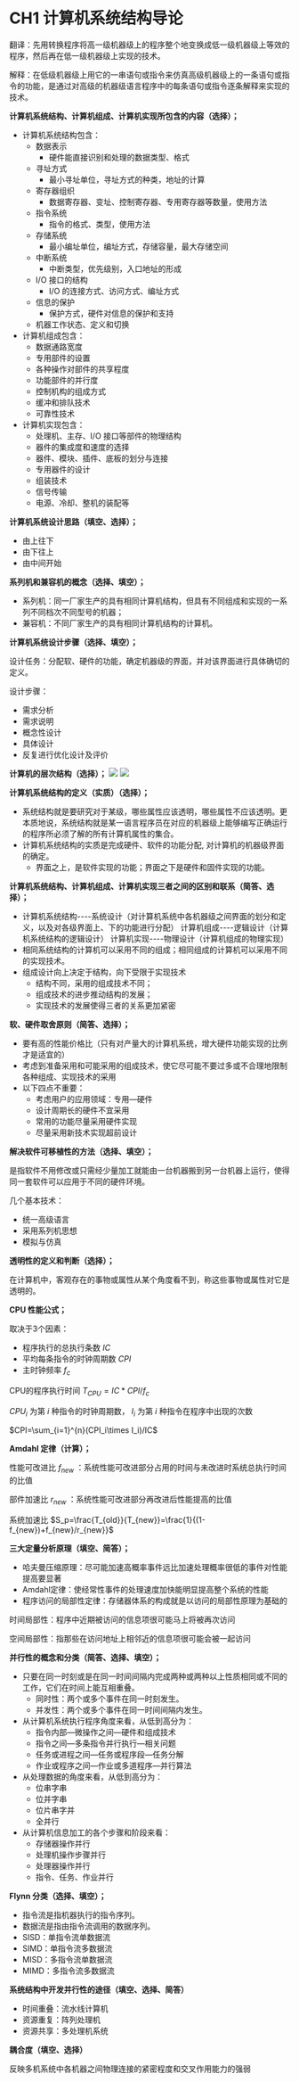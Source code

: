 # CH1 计算机系统结构导论

翻译：先用转换程序将高一级机器级上的程序整个地变换成低一级机器级上等效的程序，然后再在低一级机器级上实现的技术。

解释：在低级机器级上用它的一串语句或指令来仿真高级机器级上的一条语句或指令的功能，是通过对高级的机器级语言程序中的每条语句或指令逐条解释来实现的技术。

**计算机系统结构、计算机组成、计算机实现所包含的内容（选择）；**

- 计算机系统结构包含：
	- 数据表示
		- 硬件能直接识别和处理的数据类型、格式
	- 寻址方式
		- 最小寻址单位，寻址方式的种类，地址的计算
	- 寄存器组织
		- 数据寄存器、变址、控制寄存器、专用寄存器等数量，使用方法
	- 指令系统
		- 指令的格式、类型，使用方法
	- 存储系统
		- 最小编址单位，编址方式，存储容量，最大存储空间
	- 中断系统
		- 中断类型，优先级别，入口地址的形成
	- I/O 接口的结构
		- I/O 的连接方式、访问方式、编址方式
	- 信息的保护
		- 保护方式，硬件对信息的保护和支持
	- 机器工作状态、定义和切换
- 计算机组成包含：
	- 数据通路宽度
	- 专用部件的设置
	- 各种操作对部件的共享程度
	- 功能部件的并行度
	- 控制机构的组成方式
	- 缓冲和排队技术
	- 可靠性技术
- 计算机实现包含：
	- 处理机、主存、I/O 接口等部件的物理结构
	- 器件的集成度和速度的选择
	- 器件、模块、插件、底板的划分与连接
	- 专用器件的设计
	- 组装技术
	- 信号传输
	- 电源、冷却、整机的装配等

**计算机系统设计思路（填空、选择）；**

- 由上往下
- 由下往上
- 由中间开始

**系列机和兼容机的概念（选择、填空）；**

- 系列机：同一厂家生产的具有相同计算机结构，但具有不同组成和实现的一系列不同档次不同型号的机器；
- 兼容机：不同厂家生产的具有相同计算机结构的计算机。

**计算机系统设计步骤（选择、填空）；**

设计任务：分配软、硬件的功能，确定机器级的界面，并对该界面进行具体确切的定义。

设计步骤：

- 需求分析
- 需求说明
- 概念性设计
- 具体设计
- 反复进行优化设计及评价

**计算机的层次结构（选择）；**
![](../pic/1-1.bmp)
![](../pic/1-2.bmp)

**计算机系统结构的定义（实质）（选择）；**
- 系统结构就是要研究对于某级，哪些属性应该透明，哪些属性不应该透明。更本质地说，系统结构就是某一语言程序员在对应的机器级上能够编写正确运行的程序所必须了解的所有计算机属性的集合。
- 计算机系统结构的实质是完成硬件、软件的功能分配, 对计算机的机器级界面的确定。
	- 界面之上，是软件实现的功能；界面之下是硬件和固件实现的功能。

**计算机系统结构、计算机组成、计算机实现三者之间的区别和联系（简答、选择）；**

- 计算机系统结构----系统设计（对计算机系统中各机器级之间界面的划分和定义，以及对各级界面上、下的功能进行分配）
	计算机组成----逻辑设计（计算机系统结构的逻辑设计）
	计算机实现----物理设计（计算机组成的物理实现）
- 相同系统结构的计算机可以采用不同的组成；相同组成的计算机可以采用不同的实现技术。
- 组成设计向上决定于结构，向下受限于实现技术
	- 结构不同，采用的组成技术不同；
	- 组成技术的进步推动结构的发展；
	- 实现技术的发展使得三者的关系更加紧密

**软、硬件取舍原则（简答、选择）；**

- 要有高的性能价格比（只有对产量大的计算机系统，增大硬件功能实现的比例才是适宜的）
- 考虑到准备采用和可能采用的组成技术，使它尽可能不要过多或不合理地限制各种组成、实现技术的采用
- 以下四点不重要：
	- 考虑用户的应用领域：专用—硬件
	- 设计周期长的硬件不宜采用
	- 常用的功能尽量采用硬件实现
	- 尽量采用新技术实现超前设计

**解决软件可移植性的方法（选择、填空）；**

是指软件不用修改或只需经少量加工就能由一台机器搬到另一台机器上运行，使得同一套软件可以应用于不同的硬件环境。

几个基本技术：

- 统一高级语言
- 采用系列机思想
- 模拟与仿真

**透明性的定义和判断（选择）；**

在计算机中，客观存在的事物或属性从某个角度看不到，称这些事物或属性对它是透明的。

**CPU 性能公式；** 

取决于3个因素：

- 程序执行的总执行条数 $IC$
- 平均每条指令的时钟周期数 $CPI$
- 主时钟频率 $f_c$

CPU的程序执行时间 $T_{CPU}=IC*CPI/f_c$

$CPU_i$ 为第 $i$ 种指令的时钟周期数， $I_i$ 为第 $i$ 种指令在程序中出现的次数

$CPI=\sum_{i=1}^{n}(CPI_i\times I_i)/IC$

**Amdahl 定律（计算）；**

性能可改进比 $f_{new}$ ：系统性能可改进部分占用的时间与未改进时系统总执行时间的比值

部件加速比 $r_{new}$ ：系统性能可改进部分再改进后性能提高的比值

系统加速比 $S_p=\frac{T_{old}}{T_{new}}=\frac{1}{(1-f_{new})+f_{new}/r_{new}}$

**三大定量分析原理（填空、简答）；**

- 哈夫曼压缩原理：尽可能加速高概率事件远比加速处理概率很低的事件对性能提高要显著
- Amdahl定律：使经常性事件的处理速度加快能明显提高整个系统的性能
- 程序访问的局部性定律：存储器体系的构成就是以访问的局部性原理为基础的

时间局部性：程序中近期被访问的信息项很可能马上将被再次访问

空间局部性：指那些在访问地址上相邻近的信息项很可能会被一起访问

**并行性的概念和分类（简答、选择、填空）；**
- 只要在同一时刻或是在同一时间间隔内完成两种或两种以上性质相同或不同的工作，它们在时间上能互相重叠。
	- 同时性：两个或多个事件在同一时刻发生。
	- 并发性：两个或多个事件在同一时间间隔内发生。
- 从计算机系统执行程序角度来看，从低到高分为：
	- 指令内部—微操作之间—硬件和组成技术
	- 指令之间—多条指令并行执行—相关问题
	- 任务或进程之间—任务或程序段—任务分解
	- 作业或程序之间—作业或多道程序—并行算法
- 从处理数据的角度来看，从低到高分为：
	- 位串字串
	- 位并字串
	- 位片串字并
	- 全并行
- 从计算机信息加工的各个步骤和阶段来看：
	- 存储器操作并行
	- 处理机操作步骤并行
	- 处理器操作并行
	- 指令、任务、作业并行

**Flynn 分类（选择、填空）；**
- 指令流是指机器执行的指令序列。
- 数据流是指由指令流调用的数据序列。
- SISD：单指令流单数据流
- SIMD：单指令流多数据流
- MISD：多指令流单数据流
- MIMD：多指令流多数据流

**系统结构中开发并行性的途径（填空、选择、简答）**

- 时间重叠：流水线计算机
- 资源重复：阵列处理机
- 资源共享：多处理机系统

**耦合度（填空、选择）**

反映多机系统中各机器之间物理连接的紧密程度和交叉作用能力的强弱

